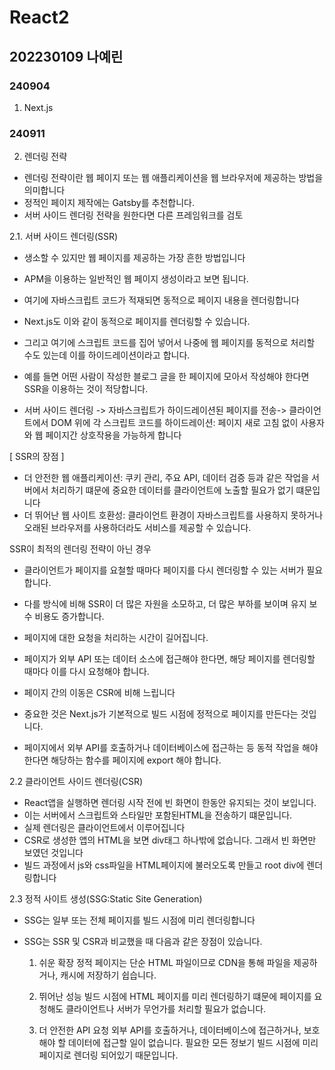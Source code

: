 # React2

## 202230109 나예린

### 240904

1. Next.js

### 240911

2. 렌더링 전략

* 렌더링 전략이란 웹 페이지 또는 웹 애플리케이션을 웹 브라우저에 제공하는 방법을 의미합니다
* 정적인 페이지 제작에는 Gatsby를 추천합니다.
* 서버 사이드 렌더링 전략을 원한다면 다른 프레임워크를 검토

2.1. 서버 사이드 렌더링(SSR)

* 생소할 수 있지만 웹 페이지를 제공하는 가장 흔한 방법입니다
* APM을 이용하는 일반적인 웹 페이지 생성이라고 보면 됩니다.
* 여기에 자바스크립트 코드가 적재되면 동적으로 페이지 내용을 렌더링합니다

* Next.js도 이와 같이 동적으로 페이지를 렌더링할 수 있습니다.
* 그리고 여기에 스크립트 코드를 집어 넣어서 나중에 웹 페이지를 동적으로 처리할 수도 있는데 이를 하이드레이션이라고 합니다.

* 예를 들면 어떤 사람이 작성한 블로그 글을 한 페이지에 모아서 작성해야 한다면 SSR을 이용하는 것이 적당합니다.
* 서버 사이드 렌더링 -> 자바스크립트가 하이드레이션된 페이지를 전송-> 클라이언트에서 DOM 위에 각 스크립트 코드를 하이드레이션: 페이지 새로 고침 없이 사용자와 웹 페이지간 상호작용을 가능하게 합니다

[ SSR의 장점 ]

* 더 안전한 웹 애플리케이션: 쿠키 관리, 주요 API, 데이터 검증 등과 같은 작업을 서버에서 처리하기 떄문에 중요한 데이터를 클라이언트에 노출할 필요가 없기 떄문입니다
* 더 뛰어난 웹 사이트 호환성: 클라이언트 환경이 자바스크립트를 사용하지 못하거나 오래된 브라우저를 사용하더라도 서비스를 제공할 수 있습니다.

SSR이 최적의 렌더링 전략이 아닌 경우

* 클라이언트가 페이지를 요철할 때마다 페이지를 다시 렌더링할 수 있는 서버가 필요합니다.
* 다를 방식에 비해 SSR이 더 많은 자원을 소모하고, 더 많은 부하를 보이며 유지 보수 비용도 증가합니다.
* 페이지에 대한 요청을 처리하는 시간이 길어집니다.
* 페이지가 외부 API 또는 데이터 소스에 접근해야 한다면, 해당 페이지를 렌더링할 때마다 이를 다시 요청해야 합니다.
* 페이지 간의 이동은 CSR에 비해 느립니다

* 중요한 것은 Next.js가 기본적으로 빌드 시점에 정적으로 페이지를 만든다는 것입니다.
* 페이지에서 외부 API를 호출하거나 데이터베이스에 접근하는 등 동적 작업을 해야 한다면 해당하는 함수를 페이지에 export 해야 합니다.

2.2 클라이언트 사이드 렌더링(CSR)

* React앱을 실행하면 렌더링 시작 전에 빈 화면이 한동안 유지되는 것이 보입니다.
* 이는 서버에서 스크립트와 스타일만 포함된HTML을 전송하기 떄문입니다.
* 실제 렌더링은 클라이언트에서 이루어집니다
* CSR로 생성한 앱의 HTML을 보면 div태그 하나밖에 없습니다. 그래서 빈 화면만 보였던 것입니다
* 빌드 과정에서 js와 css파일을 HTML페이지에 불러오도록 만들고 root div에 렌더링합니다

2.3 정적 사이트 생성(SSG:Static Site Generation)

* SSG는 일부 또는 전체 페이지를 빌드 시점에 미리 렌더링합니다
* SSG는 SSR 및 CSR과 비교했을 때 다음과 같은 장점이 있습니다.

    1. 쉬운 확장
    정적 페이지는 단순 HTML 파일이므로 CDN을 통해 파일을 제공하거나, 캐시에 저장하기 쉽습니다.

    2. 뛰어난 성능
    빌드 시점에 HTML 페이지를 미리 렌더링하기 떄문에 페이지를 요청해도 클라이언트나 서버가 무언가를 처리할 필요가 없습니다.

    3. 더 안전한 API 요청
    외부 API를 호출하거나, 데이터베이스에 접근하거나, 보호해야 할 데이터에 접근할 일이 없습니다.
    필요한 모든 정보기 빌드 시점에 미리 페이지로 렌더링 되어있기 때문입니다.
